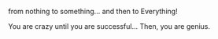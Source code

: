 from nothing to something... and then to Everything!


You are crazy until you are successful... Then, you are genius.